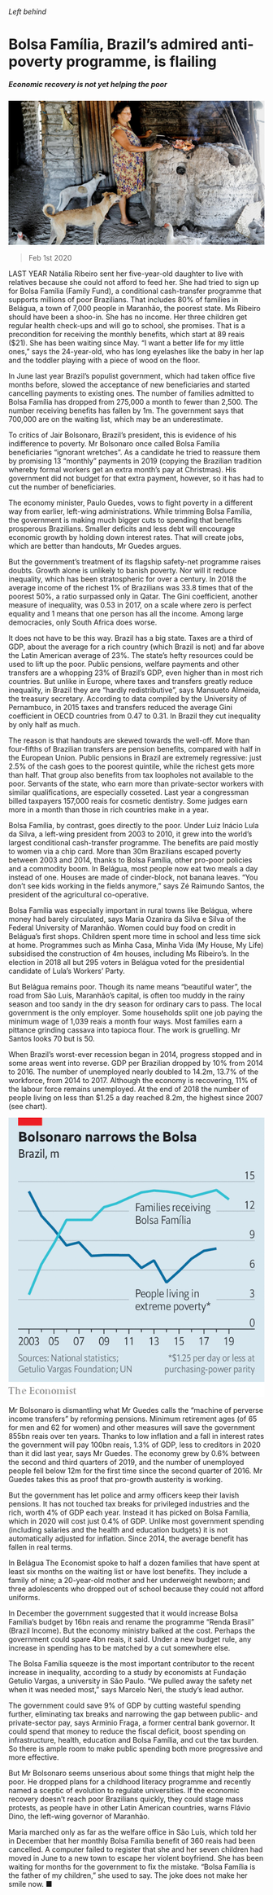 ###### Left behind

# Bolsa Família, Brazil’s admired anti-poverty programme, is flailing 

##### Economic recovery is not yet helping the poor 

![image](images/20200201_AMP001_0.jpg) 

> Feb 1st 2020 

LAST YEAR Natália Ribeiro sent her five-year-old daughter to live with relatives because she could not afford to feed her. She had tried to sign up for Bolsa Família (Family Fund), a conditional cash-transfer programme that supports millions of poor Brazilians. That includes 80% of families in Belágua, a town of 7,000 people in Maranhão, the poorest state. Ms Ribeiro should have been a shoo-in. She has no income. Her three children get regular health check-ups and will go to school, she promises. That is a precondition for receiving the monthly benefits, which start at 89 reais ($21). She has been waiting since May. “I want a better life for my little ones,” says the 24-year-old, who has long eyelashes like the baby in her lap and the toddler playing with a piece of wood on the floor. 

In June last year Brazil’s populist government, which had taken office five months before, slowed the acceptance of new beneficiaries and started cancelling payments to existing ones. The number of families admitted to Bolsa Família has dropped from 275,000 a month to fewer than 2,500. The number receiving benefits has fallen by 1m. The government says that 700,000 are on the waiting list, which may be an underestimate.


To critics of Jair Bolsonaro, Brazil’s president, this is evidence of his indifference to poverty. Mr Bolsonaro once called Bolsa Família beneficiaries “ignorant wretches”. As a candidate he tried to reassure them by promising 13 “monthly” payments in 2019 (copying the Brazilian tradition whereby formal workers get an extra month’s pay at Christmas). His government did not budget for that extra payment, however, so it has had to cut the number of beneficiaries.

The economy minister, Paulo Guedes, vows to fight poverty in a different way from earlier, left-wing administrations. While trimming Bolsa Família, the government is making much bigger cuts to spending that benefits prosperous Brazilians. Smaller deficits and less debt will encourage economic growth by holding down interest rates. That will create jobs, which are better than handouts, Mr Guedes argues.

But the government’s treatment of its flagship safety-net programme raises doubts. Growth alone is unlikely to banish poverty. Nor will it reduce inequality, which has been stratospheric for over a century. In 2018 the average income of the richest 1% of Brazilians was 33.8 times that of the poorest 50%, a ratio surpassed only in Qatar. The Gini coefficient, another measure of inequality, was 0.53 in 2017, on a scale where zero is perfect equality and 1 means that one person has all the income. Among large democracies, only South Africa does worse.

It does not have to be this way. Brazil has a big state. Taxes are a third of GDP, about the average for a rich country (which Brazil is not) and far above the Latin American average of 23%. The state’s hefty resources could be used to lift up the poor. Public pensions, welfare payments and other transfers are a whopping 23% of Brazil’s GDP, even higher than in most rich countries. But unlike in Europe, where taxes and transfers greatly reduce inequality, in Brazil they are “hardly redistributive”, says Mansueto Almeida, the treasury secretary. According to data compiled by the University of Pernambuco, in 2015 taxes and transfers reduced the average Gini coefficient in OECD countries from 0.47 to 0.31. In Brazil they cut inequality by only half as much.

The reason is that handouts are skewed towards the well-off. More than four-fifths of Brazilian transfers are pension benefits, compared with half in the European Union. Public pensions in Brazil are extremely regressive: just 2.5% of the cash goes to the poorest quintile, while the richest gets more than half. That group also benefits from tax loopholes not available to the poor. Servants of the state, who earn more than private-sector workers with similar qualifications, are especially cosseted. Last year a congressman billed taxpayers 157,000 reais for cosmetic dentistry. Some judges earn more in a month than those in rich countries make in a year.

Bolsa Família, by contrast, goes directly to the poor. Under Luiz Inácio Lula da Silva, a left-wing president from 2003 to 2010, it grew into the world’s largest conditional cash-transfer programme. The benefits are paid mostly to women via a chip card. More than 30m Brazilians escaped poverty between 2003 and 2014, thanks to Bolsa Família, other pro-poor policies and a commodity boom. In Belágua, most people now eat two meals a day instead of one. Houses are made of cinder-block, not banana leaves. “You don’t see kids working in the fields anymore,” says Zé Raimundo Santos, the president of the agricultural co-operative.

Bolsa Família was especially important in rural towns like Belágua, where money had barely circulated, says Maria Ozanira da Silva e Silva of the Federal University of Maranhão. Women could buy food on credit in Belágua’s first shops. Children spent more time in school and less time sick at home. Programmes such as Minha Casa, Minha Vida (My House, My Life) subsidised the construction of 4m houses, including Ms Ribeiro’s. In the election in 2018 all but 295 voters in Belágua voted for the presidential candidate of Lula’s Workers’ Party.

But Belágua remains poor. Though its name means “beautiful water”, the road from São Luís, Maranhão’s capital, is often too muddy in the rainy season and too sandy in the dry season for ordinary cars to pass. The local government is the only employer. Some households split one job paying the minimum wage of 1,039 reais a month four ways. Most families earn a pittance grinding cassava into tapioca flour. The work is gruelling. Mr Santos looks 70 but is 50.

When Brazil’s worst-ever recession began in 2014, progress stopped and in some areas went into reverse. GDP per Brazilian dropped by 10% from 2014 to 2016. The number of unemployed nearly doubled to 14.2m, 13.7% of the workforce, from 2014 to 2017. Although the economy is recovering, 11% of the labour force remains unemployed. At the end of 2018 the number of people living on less than $1.25 a day reached 8.2m, the highest since 2007 (see chart).

![image](images/20200201_AMC016.png) 


Mr Bolsonaro is dismantling what Mr Guedes calls the “machine of perverse income transfers” by reforming pensions. Minimum retirement ages (of 65 for men and 62 for women) and other measures will save the government 855bn reais over ten years. Thanks to low inflation and a fall in interest rates the government will pay 100bn reais, 1.3% of GDP, less to creditors in 2020 than it did last year, says Mr Guedes. The economy grew by 0.6% between the second and third quarters of 2019, and the number of unemployed people fell below 12m for the first time since the second quarter of 2016. Mr Guedes takes this as proof that pro-growth austerity is working.

But the government has let police and army officers keep their lavish pensions. It has not touched tax breaks for privileged industries and the rich, worth 4% of GDP each year. Instead it has picked on Bolsa Família, which in 2020 will cost just 0.4% of GDP. Unlike most government spending (including salaries and the health and education budgets) it is not automatically adjusted for inflation. Since 2014, the average benefit has fallen in real terms.

In Belágua The Economist spoke to half a dozen families that have spent at least six months on the waiting list or have lost benefits. They include a family of nine; a 20-year-old mother and her underweight newborn; and three adolescents who dropped out of school because they could not afford uniforms.

In December the government suggested that it would increase Bolsa Família’s budget by 16bn reais and rename the programme “Renda Brasil” (Brazil Income). But the economy ministry balked at the cost. Perhaps the government could spare 4bn reais, it said. Under a new budget rule, any increase in spending has to be matched by a cut somewhere else.

The Bolsa Família squeeze is the most important contributor to the recent increase in inequality, according to a study by economists at Fundação Getulio Vargas, a university in São Paulo. “We pulled away the safety net when it was needed most,” says Marcelo Neri, the study’s lead author.

The government could save 9% of GDP by cutting wasteful spending further, eliminating tax breaks and narrowing the gap between public- and private-sector pay, says Arminio Fraga, a former central bank governor. It could spend that money to reduce the fiscal deficit, boost spending on infrastructure, health, education and Bolsa Família, and cut the tax burden. So there is ample room to make public spending both more progressive and more effective.

But Mr Bolsonaro seems unserious about some things that might help the poor. He dropped plans for a childhood literacy programme and recently named a sceptic of evolution to regulate universities. If the economic recovery doesn’t reach poor Brazilians quickly, they could stage mass protests, as people have in other Latin American countries, warns Flávio Dino, the left-wing governor of Maranhão.

Maria marched only as far as the welfare office in São Luís, which told her in December that her monthly Bolsa Família benefit of 360 reais had been cancelled. A computer failed to register that she and her seven children had moved in June to a new town to escape her violent boyfriend. She has been waiting for months for the government to fix the mistake. “Bolsa Família is the father of my children,” she used to say. The joke does not make her smile now. ■

